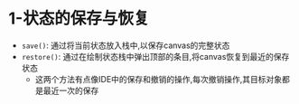 # 1-状态的保存与恢复

- `save()`: 通过将当前状态放入栈中,以保存canvas的完整状态
- `restore()`: 通过在绘制状态栈中弹出顶部的条目,将canvas恢复到最近的保存状态
  - 这两个方法有点像IDE中的保存和撤销的操作,每次撤销操作,其目标对象都是最近一次的保存